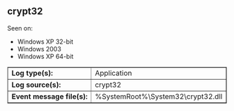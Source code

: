 ## crypt32

Seen on:
* Windows XP 32-bit
* Windows 2003
* Windows XP 64-bit

<table border="1" class="docutils">
  <tbody>
    <tr>
      <td><b>Log type(s):</b></td>
      <td>Application</td>
    </tr>
    <tr>
      <td><b>Log source(s):</b></td>
      <td>crypt32</td>
    </tr>
    <tr>
      <td><b>Event message file(s):</b></td>
      <td>%SystemRoot%\System32\crypt32.dll</td>
    </tr>
  </tbody>
</table>

&nbsp;

